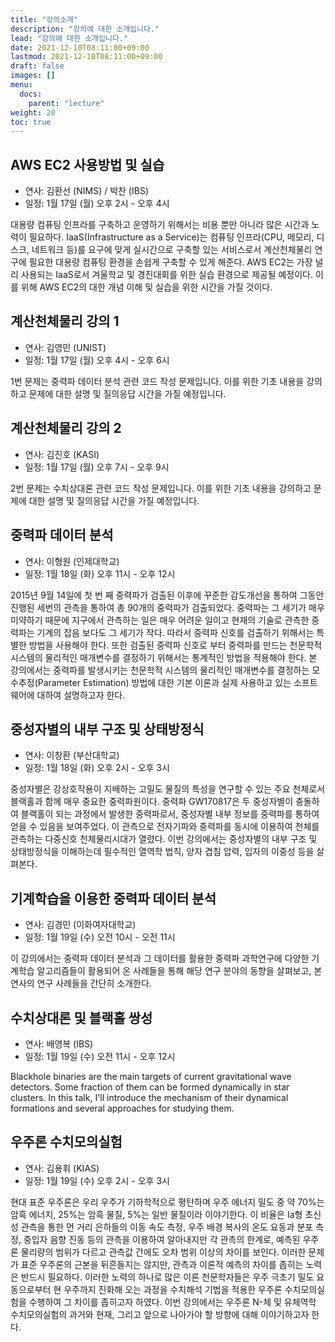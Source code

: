 ```yaml
---
title: "강의소개"
description: "강의에 대한 소개입니다."
lead: "강의에 대한 소개입니다."
date: 2021-12-10T08:11:00+09:00
lastmod: 2021-12-10T08:11:00+09:00
draft: false
images: []
menu: 
  docs:
    parent: "lecture"
weight: 20
toc: true
---
```


## AWS EC2 사용방법 및 실습

* 연사: 김환선 (NIMS) / 박찬 (IBS)
* 일정: 1월 17일 (월) 오후 2시 - 오후 4시

대용량 컴퓨팅 인프라를 구축하고 운영하기 위해서는 비용 뿐만 아니라 많은 시간과 노력이 필요하다. IaaS(Infrastructure as a Service)는 컴퓨팅 인프라(CPU, 메모리, 디스크, 네트워크 등)를 요구에 맞게 실시간으로 구축할 있는 서비스로서 계산천체물리 연구에 필요한 대용량 컴퓨팅 환경을 손쉽게 구축할 수 있게 해준다. AWS EC2는 가장 널리 사용되는 IaaS로서 겨울학교 및 경진대회를 위한 실습 환경으로 제공될 예정이다. 이를 위해 AWS EC2의 대한 개념 이해 및 실습을 위한 시간을 가질 것이다.


## 계산천체물리 강의 1

* 연사: 김영민 (UNIST)
* 일정: 1월 17일 (월) 오후 4시 - 오후 6시

1번 문제는 중력파 데이터 분석 관련 코드 작성 문제입니다. 이를 위한 기초 내용을 강의하고 문제에 대한 설명 및 질의응답 시간을 가질 예정입니다.

## 계산천체물리 강의 2

* 연사: 김진호 (KASI)
* 일정: 1월 17일 (월) 오후 7시 - 오후 9시

2번 문제는 수치상대론 관련 코드 작성 문제입니다. 이를 위한 기초 내용을 강의하고 문제에 대한 설명 및 질의응답 시간을 가질 예정입니다.

## 중력파 데이터 분석

* 연사: 이형원 (인제대학교)
* 일정: 1월 18일 (화) 오후 11시 - 오후 12시

2015년 9월 14일에 첫 번 째 중력파가 검출된 이후에 꾸준한 감도개선을 통하여 그동안 진행된 세번의 관측을 통하여 총 90개의 중력파가 검출되었다. 중력파는 그 세기가 매우 미약하기 때문에 지구에서 관측하는 일은 매우 어려운 일이고 현재의 기술로 관측한 중력파는 기계의 잡음 보다도 그 세기가 작다. 따라서 중력파 신호를 검출하기 위해서는 특별한 방법을 사용해야 한다. 또한 검출된 중력파 신호로 부터 중력파를 만드는 천문학적 시스템의 물리적인 매개변수를 결정하기 위해서는 통계적인 방법을 적용해야 한다. 본 강의에서는 중력파를 발생시키는 천문학적 시스템의 물리적인 매개변수를 결정하는 모수추정(Parameter Estimation) 방법에 대한 기본 이론과 실제 사용하고 있는 소프트웨어에 대하여 설명하고자 한다. 

## 중성자별의 내부 구조 및 상태방정식

* 연사: 이창환 (부산대학교)
* 일정: 1월 18일 (화) 오후 2시 - 오후 3시

중성자별은 강상호작용이 지배하는 고밀도 물질의 특성을 연구할 수 있는 주요 천체로서 블랙홀과 함께 매우 중요한 중력파원이다. 중력파 GW170817은 두 중성자별이 충돌하여 블랙홀이 되는 과정에서 발생한 중력파로서, 중성자별 내부 정보를 중력파를 통하여 얻을 수 있음을 보여주었다. 이 관측으로 전자기파와 중력파를 동시에 이용하여 천체를 관측하는 다중신호 천체물리시대가 열렸다. 이번 강의에서는 중성자별의 내부 구조 및 상태방정식을 이해하는데 필수적인 열역학 법칙, 양자 겹침 압력,  입자의 이중성 등을 살펴본다.

## 기계학습을 이용한 중력파 데이터 분석

* 연사: 김경민 (이화여자대학교)
* 일정: 1월 19일 (수) 오전 10시 - 오전 11시

이 강의에서는 중력파 데이터 분석과 그 데이터를 활용한 중력파 과학연구에 다양한 기계학습 알고리즘들이 활용되어 온 사례들을 통해 해당 연구 분야의 동향을 살펴보고, 본 연사의 연구 사례들을 간단히 소개한다.

## 수치상대론 및 블랙홀 쌍성

* 연사: 배영복 (IBS)
* 일정: 1월 19일 (수) 오전 11시 - 오후 12시

Blackhole binaries are the main targets of current gravitational wave detectors. Some fraction of them can be formed dynamically in star clusters. In this talk, I'll introduce the mechanism of their dynamical formations and several approaches for studying them. 

## 우주론 수치모의실험

* 연사: 김용휘 (KIAS)
* 일정: 1월 19일 (수) 오후 2시 - 오후 3시

현대 표준 우주론은 우리 우주가 기하학적으로 평탄하며 우주 에너지 밀도 중 약 70%는 암흑 에너지, 25%는 암흑 물질, 5%는 일반 물질이라 이야기한다. 이 비율은 Ia형 초신성 관측을 통한 먼 거리 은하들의 이동 속도 측정, 우주 배경 복사의 온도 요동과 분포 측정, 중입자 음향 진동 등의 관측을 이용하여 알아내지만 각 관측의 한계로, 예측된 우주론 물리량의 범위가 다르고 관측값 간에도 오차 범위 이상의 차이를 보인다. 이러한 문제가 표준 우주론의 근본을 뒤흔들지는 않지만, 관측과 이론적 예측의 차이를 좁히는 노력은 반드시 필요하다. 이러한 노력의 하나로 많은 이론 천문학자들은 우주 극초기 밀도 요동으로부터 현 우주까지 진화해 오는 과정을 수치해석 기법을 적용한 우주론 수치모의실험을 수행하여 그 차이를 좁히고자 하였다. 이번 강의에서는 우주론 N-체 및 유체역학 수치모의실험의 과거와 현재, 그리고 앞으로 나아가야 할 방향에 대해 이야기하고자 한다.